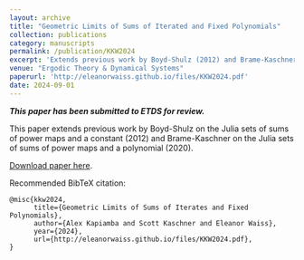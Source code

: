 ```yaml
---
layout: archive
title: "Geometric Limits of Sums of Iterated and Fixed Polynomials"
collection: publications
category: manuscripts
permalink: /publication/KKW2024
excerpt: 'Extends previous work by Boyd-Shulz (2012) and Brame-Kaschner (2020).'
venue: "Ergodic Theory & Dynamical Systems"
paperurl: 'http://eleanorwaiss.github.io/files/KKW2024.pdf'
date: 2024-09-01
---
```


***This paper has been submitted to ETDS for review.***

This paper extends previous work by Boyd-Shulz on the Julia sets of sums of power maps and a constant (2012) and Brame-Kaschner on the Julia sets of sums of power maps and a polynomial (2020).

[Download paper here](http://eleanorwaiss.github.io/files/KKW2024.pdf).

Recommended BibTeX citation:
```
@misc{kkw2024,
      title={Geometric Limits of Sums of Iterates and Fixed Polynomials}, 
      author={Alex Kapiamba and Scott Kaschner and Eleanor Waiss},
      year={2024},
      url={http://eleanorwaiss.github.io/files/KKW2024.pdf}, 
}
```
